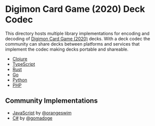# Digimon Card Game (2020) Deck Codec

This directory hosts multiple library implementations for encoding and decoding of [Digimon Card Game (2020)](https://world.digimoncard.com) decks. With a deck codec the community can share decks between platforms and services that implement the codec making decks portable and shareable.

- [Clojure](/codec/clojure)
- [TypeScript](/codec/typescript)
- [Rust](/codec/rust)
- [Go](/codec/go)
- [Python](/codec/python)
- [PHP](/codec/php)

## Community Implementations

- [JavaScript](https://github.com/orangeswim/dcg_codec) by [@orangeswim](https://github.com/orangeswim)
- [C#](https://github.com/gomadoge/csharp-dcg-deck-codec) by [@gomadoge](https://github.com/gomadoge)
